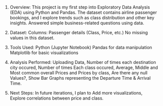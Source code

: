 1. Overview:
This project is my first step into Exploratory Data Analysis (EDA) using Python and Pandas.
The dataset contains airline passenger bookings, and I explore trends such as class distribution and other key insights.
Answered simple business-related questions using data.


2. Dataset:
Columns: Passenger details (Class, Price, etc.)
No missing values in this dataset.


3. Tools Used:
Python (Jupyter Notebook)
Pandas for data manipulation
Matplotlib for basic visualizations


4. Analysis Performed: 
Uploading Data,
Number of times each destination city occured,
Number of times Each class occured,
Average, Middle and Most common overall Prices and Prices by class,
Are there any null Values?,
Show Bar Graphs representing the Departure Time & Arrival Time.


5. Next Steps:
In future iterations, I plan to Add more visualizations, Explore correlations between price and class.
